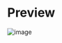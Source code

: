# Preview
![image](https://github.com/user-attachments/assets/a0aa0635-cb55-490d-a185-e99ca4c3270c)
